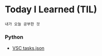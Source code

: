 # Today I Learned (TIL)
    내가 오늘 공부한 것

### Python
* [VSC tasks.json](https://github.com/JoSooAh/TIL/blob/master/Python/tasks.md)
